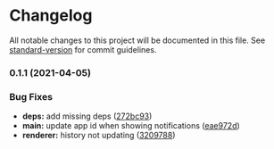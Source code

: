 # Changelog

All notable changes to this project will be documented in this file. See [standard-version](https://github.com/conventional-changelog/standard-version) for commit guidelines.

### 0.1.1 (2021-04-05)


### Bug Fixes

* **deps:** add missing deps ([272bc93](https://github.com/tymmesyde/dolem/commit/272bc93ddbc705347a1b7e52902fa8a156046e73))
* **main:** update app id when showing notifications ([eae972d](https://github.com/tymmesyde/dolem/commit/eae972d5943b3e3dae322580883e451a70340ea7))
* **renderer:** history not updating ([3209788](https://github.com/tymmesyde/dolem/commit/3209788eefe58a254a47d72c96090eb4f733d8c6))
